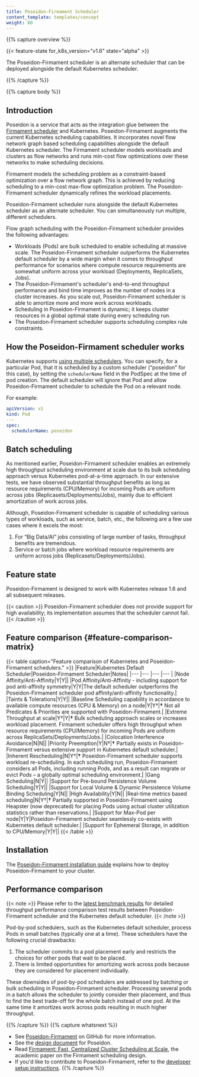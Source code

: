 ```yaml
---
title: Poseidon-Firmament Scheduler
content_template: templates/concept
weight: 80
---
```


{{% capture overview %}}

{{< feature-state for_k8s_version="v1.6" state="alpha" >}}

The Poseidon-Firmament scheduler is an alternate scheduler that can be deployed
alongside the default Kubernetes scheduler.

{{% /capture %}}

{{% capture body %}}

## Introduction

Poseidon is a service that acts as the integration glue between the
[Firmament scheduler](https://github.com/Huawei-PaaS/firmament) and Kubernetes.
Poseidon-Firmament augments the current Kubernetes scheduling capabilities. It
incorporates novel flow network graph based scheduling capabilities alongside
the default Kubernetes scheduler. The Firmament scheduler models workloads and
clusters as flow networks and runs min-cost flow optimizations over these
networks to make scheduling decisions.

Firmament models the scheduling problem as a constraint-based optimization over
a flow network graph. This is achieved by reducing scheduling to a min-cost
max-flow optimization problem. The Poseidon-Firmament scheduler dynamically
refines the workload placements.

Poseidon-Firmament scheduler runs alongside the default Kubernetes scheduler as
an alternate scheduler. You can simultaneously run multiple, different
schedulers.

Flow graph scheduling with the Poseidon-Firmament scheduler provides the
following advantages:

- Workloads (Pods) are bulk scheduled to enable scheduling at massive scale.
  The Poseidon-Firmament scheduler outperforms the Kubernetes default scheduler
  by a wide margin when it comes to throughput performance for scenarios where
  compute resource requirements are somewhat uniform across your workload
  (Deployments, ReplicaSets, Jobs).
- The Poseidon-Firmament's scheduler's end-to-end throughput performance and
  bind time improves as the number of nodes in a cluster increases. As you scale
  out, Poseidon-Firmament scheduler is able to amortize more and more work
  across workloads.
- Scheduling in Poseidon-Firmament is dynamic; it keeps cluster resources in a
  global optimal state during every scheduling run.
- The Poseidon-Firmament scheduler supports scheduling complex rule constraints.

## How the Poseidon-Firmament scheduler works

Kubernetes supports
[using multiple schedulers](/docs/tasks/administer-cluster/configure-multiple-schedulers/).
You can specify, for a particular Pod, that it is scheduled by a custom
scheduler (“poseidon” for this case), by setting the `schedulerName` field in
the PodSpec at the time of pod creation. The default scheduler will ignore that
Pod and allow Poseidon-Firmament scheduler to schedule the Pod on a relevant
node.

For example:

```yaml
apiVersion: v1
kind: Pod
---
spec:
  schedulerName: poseidon
```

## Batch scheduling

As mentioned earlier, Poseidon-Firmament scheduler enables an extremely high
throughput scheduling environment at scale due to its bulk scheduling approach
versus Kubernetes pod-at-a-time approach. In our extensive tests, we have
observed substantial throughput benefits as long as resource requirements
(CPU/Memory) for incoming Pods are uniform across jobs
(Replicasets/Deployments/Jobs), mainly due to efficient amortization of work
across jobs.

Although, Poseidon-Firmament scheduler is capable of scheduling various types of
workloads, such as service, batch, etc., the following are a few use cases where
it excels the most:

1. For “Big Data/AI” jobs consisting of large number of tasks, throughput
   benefits are tremendous.
2. Service or batch jobs where workload resource requirements are uniform across
   jobs (Replicasets/Deployments/Jobs).

## Feature state

Poseidon-Firmament is designed to work with Kubernetes release 1.6 and all
subsequent releases.

{{< caution >}} Poseidon-Firmament scheduler does not provide support for high
availability; its implementation assumes that the scheduler cannot fail.
{{< /caution >}}

## Feature comparison {#feature-comparison-matrix}

{{< table caption="Feature comparison of Kubernetes and Poseidon-Firmament schedulers." >}}
|Feature|Kubernetes Default Scheduler|Poseidon-Firmament Scheduler|Notes| |---
|--- |--- |--- | |Node Affinity/Anti-Affinity|Y|Y|| |Pod
Affinity/Anti-Affinity - including support for pod anti-affinity
symmetry|Y|Y|The default scheduler outperforms the Poseidon-Firmament scheduler
pod affinity/anti-affinity functionality.| |Taints & Tolerations|Y|Y|| |Baseline
Scheduling capability in accordance to available compute resources (CPU &
Memory) on a node|Y|Y†|**†** Not all Predicates & Priorities are supported with
Poseidon-Firmament.| |Extreme Throughput at scale|Y†|Y|**†** Bulk scheduling
approach scales or increases workload placement. Firmament scheduler offers high
throughput when resource requirements (CPU/Memory) for incoming Pods are uniform
across ReplicaSets/Deployments/Jobs.| |Colocation Interference Avoidance|N|N||
|Priority Preemption|Y|N†|**†** Partially exists in Poseidon-Firmament versus
extensive support in Kubernetes default scheduler.| |Inherent
Rescheduling|N|Y†|**†** Poseidon-Firmament scheduler supports workload
re-scheduling. In each scheduling run, Poseidon-Firmament considers all Pods,
including running Pods, and as a result can migrate or evict Pods – a globally
optimal scheduling environment.| |Gang Scheduling|N|Y|| |Support for Pre-bound
Persistence Volume Scheduling|Y|Y|| |Support for Local Volume & Dynamic
Persistence Volume Binding Scheduling|Y|N|| |High Availability|Y|N|| |Real-time
metrics based scheduling|N|Y†|**†** Partially supported in Poseidon-Firmament
using Heapster (now deprecated) for placing Pods using actual cluster
utilization statistics rather than reservations.| |Support for Max-Pod per
node|Y|Y|Poseidon-Firmament scheduler seamlessly co-exists with Kubernetes
default scheduler.| |Support for Ephemeral Storage, in addition to
CPU/Memory|Y|Y|| {{< /table >}}

## Installation

The
[Poseidon-Firmament installation guide](https://github.com/kubernetes-sigs/poseidon/blob/master/docs/install/README.md#Installation)
explains how to deploy Poseidon-Firmament to your cluster.

## Performance comparison

{{< note >}} Please refer to the
[latest benchmark results](https://github.com/kubernetes-sigs/poseidon/blob/master/docs/benchmark/README.md)
for detailed throughput performance comparison test results between
Poseidon-Firmament scheduler and the Kubernetes default scheduler. {{< /note >}}

Pod-by-pod schedulers, such as the Kubernetes default scheduler, process Pods in
small batches (typically one at a time). These schedulers have the following
crucial drawbacks:

1. The scheduler commits to a pod placement early and restricts the choices for
   other pods that wait to be placed.
2. There is limited opportunities for amortizing work across pods because they
   are considered for placement individually.

These downsides of pod-by-pod schedulers are addressed by batching or bulk
scheduling in Poseidon-Firmament scheduler. Processing several pods in a batch
allows the scheduler to jointly consider their placement, and thus to find the
best trade-off for the whole batch instead of one pod. At the same time it
amortizes work across pods resulting in much higher throughput.

{{% /capture %}} {{% capture whatsnext %}}

- See [Poseidon-Firmament](https://github.com/kubernetes-sigs/poseidon#readme)
  on GitHub for more information.
- See the
  [design document](https://github.com/kubernetes-sigs/poseidon/blob/master/docs/design/README.md)
  for Poseidon.
- Read
  [Firmament: Fast, Centralized Cluster Scheduling at Scale](https://www.usenix.org/system/files/conference/osdi16/osdi16-gog.pdf),
  the academic paper on the Firmament scheduling design.
- If you'd like to contribute to Poseidon-Firmament, refer to the
  [developer setup instructions](https://github.com/kubernetes-sigs/poseidon/blob/master/docs/devel/README.md).
  {{% /capture %}}
